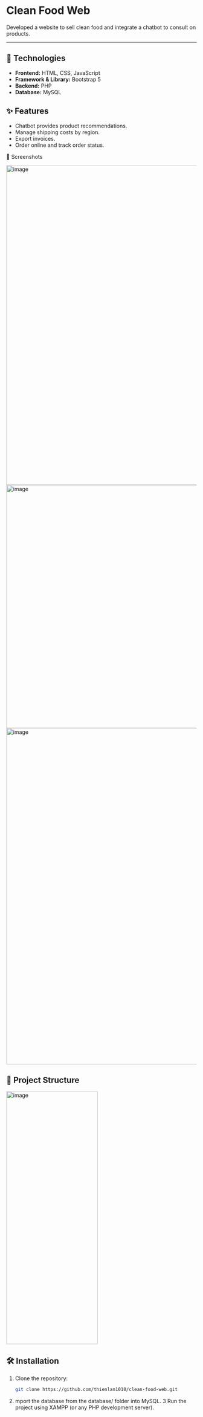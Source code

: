 # Clean Food Web

Developed a website to sell clean food and integrate a chatbot to consult on products.

---

## 🚀 Technologies
- **Frontend:** HTML, CSS, JavaScript  
- **Framework & Library:** Bootstrap 5  
- **Backend:** PHP  
- **Database:** MySQL  


## ✨ Features
- Chatbot provides product recommendations.
- Manage shipping costs by region.
- Export invoices.
- Order online and track order status.

📸 Screenshots

<img width="1848" height="847" alt="image" src="https://github.com/user-attachments/assets/10f1f32a-e6dc-4edf-8e07-11b1fc8bd589" />

<img width="1094" height="644" alt="image" src="https://github.com/user-attachments/assets/c78f8183-355a-4265-9990-2aa4ae17acbf" />

<img width="1838" height="891" alt="image" src="https://github.com/user-attachments/assets/bf508d93-44f7-4fe9-855d-549792e6514a" />

## 📂 Project Structure
<img width="242" height="670" alt="image" src="https://github.com/user-attachments/assets/10a02521-3268-4412-ba81-bac4b915cce8" />


## 🛠️ Installation

1. Clone the repository:
   ```bash
   git clone https://github.com/thienlan1010/clean-food-web.git
2. mport the database from the database/ folder into MySQL.
3 Run the project using XAMPP (or any PHP development server).
